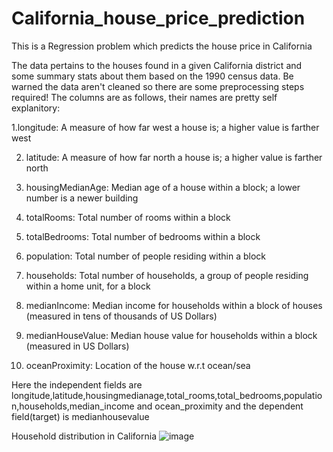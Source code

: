 # California_house_price_prediction
This is a Regression problem which predicts the house price in California

The data pertains to the houses found in a given California district and some summary stats about them based on the 1990 census data. Be warned the data aren't cleaned so there are some preprocessing steps required! The columns are as follows, their names are pretty self explanitory:

1.longitude: A measure of how far west a house is; a higher value is farther west

2. latitude: A measure of how far north a house is; a higher value is farther north

3. housingMedianAge: Median age of a house within a block; a lower number is a newer building

4. totalRooms: Total number of rooms within a block

5. totalBedrooms: Total number of bedrooms within a block

6. population: Total number of people residing within a block

7. households: Total number of households, a group of people residing within a home unit, for a block

8. medianIncome: Median income for households within a block of houses (measured in tens of thousands of US Dollars)

9. medianHouseValue: Median house value for households within a block (measured in US Dollars)

10. oceanProximity: Location of the house w.r.t ocean/sea

Here the independent fields are longitude,latitude,housingmedianage,total_rooms,total_bedrooms,population,households,median_income and ocean_proximity and the dependent field(target) is medianhousevalue



Household distribution in California
![image](https://user-images.githubusercontent.com/86700664/131241532-a6a987e3-d8f4-4326-a91c-67d0f6af78a7.png)
